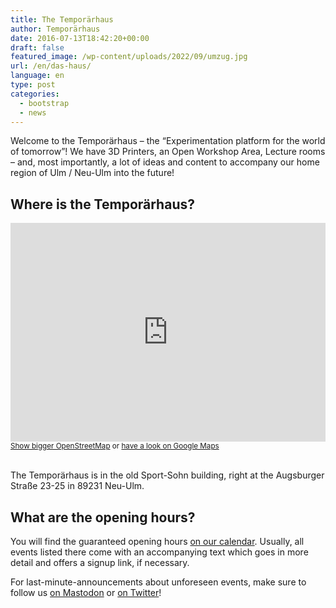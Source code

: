 ```yaml
---
title: The Temporärhaus
author: Temporärhaus
date: 2016-07-13T18:42:20+00:00
draft: false
featured_image: /wp-content/uploads/2022/09/umzug.jpg
url: /en/das-haus/
language: en
type: post
categories:
  - bootstrap
  - news
---
```

Welcome to the Temporärhaus – the “Experimentation platform for the world of tomorrow”! We have 3D Printers, an Open Workshop Area, Lecture rooms – and, most importantly, a lot of ideas and content to accompany our home region of Ulm / Neu-Ulm into the future!

<!--more-->

## Where is the Temporärhaus?

<iframe width="100%" height="350" frameborder="0" scrolling="no" marginheight="0" marginwidth="0" src="https://www.openstreetmap.org/export/embed.html?bbox=10.000120103359224%2C48.39563732211802%2C10.00395566225052%2C48.397005066875344&amp;layer=mapnik&amp;marker=48.39632119909295%2C10.00203788280487"></iframe> <small><a href="https://www.openstreetmap.org/?mlat=48.39632&amp;mlon=10.00204#map=19/48.39632/10.00204">Show bigger OpenStreetMap</a> or <a href="https://goo.gl/maps/pDmZJLzoo3Sc8xD69">have a look on Google Maps</a></small><br/><br/>

The Temporärhaus is in the old Sport-Sohn building, right at the Augsburger Straße 23-25 in 89231 Neu-Ulm.


## What are the opening hours?

You will find the guaranteed opening hours [on our calendar](/termine-und-oeffnungszeiten/). Usually, all events listed there come with an accompanying text which goes in more detail and offers a signup link, if necessary.

For last-minute-announcements about unforeseen events, make sure to follow us [on Mastodon](https://chaos.social/@temporaerhaus) or [on Twitter](https://twitter.com/temporaerhaus)!
